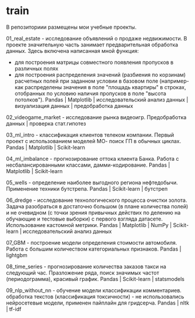 # train

В репозиториии размещены мои учебные проекты.


01_real_estate - исследование объявлений о продаже недвижимости.
В проекте значительную часть занимает предварительная обработка данных. Здесь включена написанная мной функция:
- для построения матрицы совместного появления пропусков в различных полях
- для построения распределения значений (разбиения по корзинам) расчетных полей при заданном условии в базовом поле (например- как распределены значения в поле "площадь квартиры" в строках, отобранных по условию наличия пропусков в поле "высота потолков").
Pandas | Matplotlib | исследовательский анализ данных | визуализация данных | предобработка данных


02_videogame_market - исследование рынка видеоигр.
Предобработка данных | проверка cтат.гипотез


03_ml_intro - классификация клиентов телеком компании.
Первый проект с использованием моделей МО- поиск ГП в обычных циклах.
Pandas | Matplotlib | Scikit-learn


04_ml_imbalance - прогнозирование оттока клиента Банка.
Работа с несбалансированными классами, дамми-кодирование.
Pandas | Matplotlib | Scikit-learn


05_wells - определение наиболее выгодного региона нефтедобычи.
Применение техники бутстрепа.
Pandas | Scikit-learn | бутстреп


06_dredge - исследование технологического процесса очистки золота.
Задача разобраться в достаточно большом (в плане количества полей) и не очевидном (с точки зрения привычных действих по делению на обучающие и тестовые выборки) с первого взгляда датасете. Использование кастомной метрики.
Pandas | Matplotlib | NumPy | Scikit-learn | исследовательский анализ данных


07_GBM - построение модели определения стоимости автомобиля.
Работа с большим количеством категориальных признаков.
Pandas | lightgbm


08_time_series - прогнозирование количества заказов такси на следующий час.
Празложение ряда, поиск значимых частот (периодограмма), красивый график.
Pandas | Scikit-learn | statsmodels


09_nlp_without_nn - обучение модели классификации комментариев.
обработка текстов (классификация токсичности) - не использовались нейросетевые модели, применен пайплайн для гридсерча.
Pandas | nltk | tf-idf

